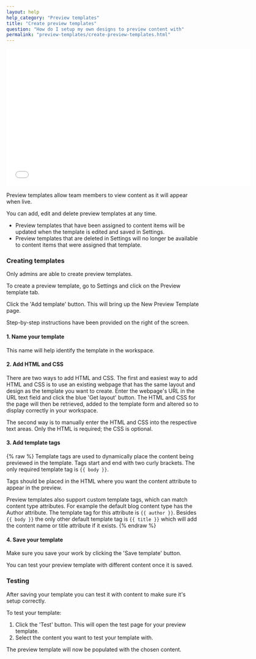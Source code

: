 ```yaml
---
layout: help
help_category: "Preview templates"
title: "Create preview templates"
question: "How do I setup my own designs to preview content with"
permalink: "preview-templates/create-preview-templates.html"
---
```


<iframe width="640" height="360" src="//www.youtube.com/embed/3Zp0xaeDaU4?vq=hd1080" frameborder="0" allowfullscreen=""></iframe>

Preview templates allow team members to view content as it will appear
when live.

You can add, edit and delete preview templates at any time.

* Preview templates that have been assigned to content items will be
  updated when the template is edited and saved in Settings.
* Preview templates that are deleted in Settings will no longer be
  available to content items that were assigned that template.

###  Creating templates

Only admins are able to create preview templates.

To create a preview template, go to Settings and click on the Preview
template tab.

Click the \'Add template\' button. This will bring up the New Preview
Template page.

Step-by-step instructions have been provided on the right of the screen.

####  1. Name your template

This name will help identify the template in the workspace.

####  2. Add HTML and CSS

There are two ways to add HTML and CSS. The first and easiest way to add
HTML and CSS is to use an existing webpage that has the same layout and
design as the template you want to create. Enter the webpage\'s URL in
the URL text field and click the blue \'Get layout\' button. The HTML
and CSS for the page will then be retrieved, added to the template form
and altered so to display correctly in your workspace.

The second way is to manually enter the HTML and CSS into the respective
text areas. Only the HTML is required; the CSS is optional.

####  3. Add template tags
{% raw %}
Template tags are used to dynamically place the content being previewed
in the template. Tags start and end with two curly brackets. The only
required template tag is `{{ body }}`.

Tags should be placed in the HTML where you want the content attribute
to appear in the preview.

Preview templates also support custom template tags, which can match
content type attributes. For example the default blog content type has
the Author attribute. The template tag for this attribute is `{{ author }}`.
Besides `{{ body }}` the only other default template tag is `{{ title }}`
which will add the content name or title attribute if it exists.
{% endraw %}
####  4. Save your template

Make sure you save your work by clicking the \'Save template\' button.

You can test your preview template with different content once it is
saved.

###  Testing

After saving your template you can test it with content to make sure
it\'s setup correctly.

To test your template:

1.  Click the \'Test\' button. This will open the test page for your
    preview template.
2.  Select the content you want to test your template with.

The preview template will now be populated with the chosen content.


